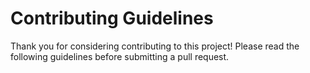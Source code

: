 # Contributing Guidelines

Thank you for considering contributing to this project! Please read the following guidelines before submitting a pull request.
